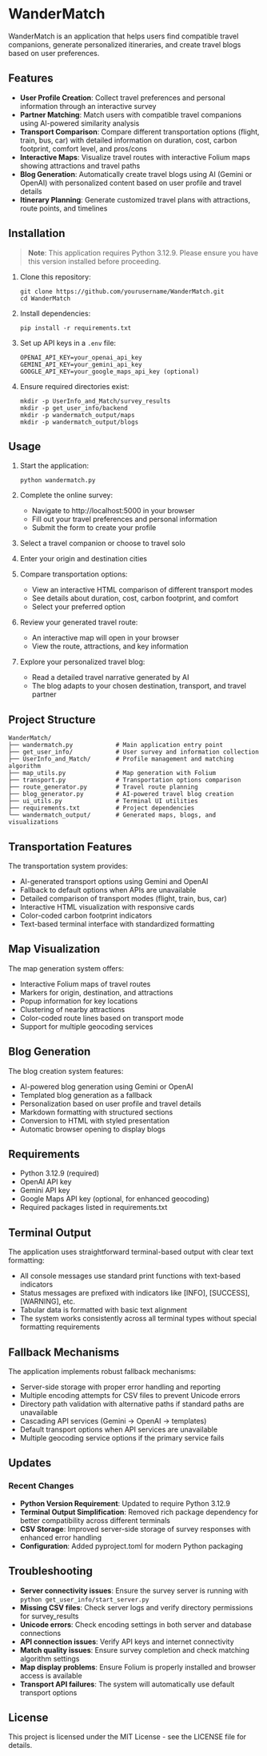 # WanderMatch

WanderMatch is an application that helps users find compatible travel companions, generate personalized itineraries, and create travel blogs based on user preferences.

## Features

- **User Profile Creation**: Collect travel preferences and personal information through an interactive survey
- **Partner Matching**: Match users with compatible travel companions using AI-powered similarity analysis
- **Transport Comparison**: Compare different transportation options (flight, train, bus, car) with detailed information on duration, cost, carbon footprint, comfort level, and pros/cons
- **Interactive Maps**: Visualize travel routes with interactive Folium maps showing attractions and travel paths
- **Blog Generation**: Automatically create travel blogs using AI (Gemini or OpenAI) with personalized content based on user profile and travel details
- **Itinerary Planning**: Generate customized travel plans with attractions, route points, and timelines

## Installation

> **Note**: This application requires Python 3.12.9. Please ensure you have this version installed before proceeding.

1. Clone this repository:
   ```
   git clone https://github.com/yourusername/WanderMatch.git
   cd WanderMatch
   ```

2. Install dependencies:
   ```
   pip install -r requirements.txt
   ```

3. Set up API keys in a `.env` file:
   ```
   OPENAI_API_KEY=your_openai_api_key
   GEMINI_API_KEY=your_gemini_api_key
   GOOGLE_API_KEY=your_google_maps_api_key (optional)
   ```

4. Ensure required directories exist:
   ```
   mkdir -p UserInfo_and_Match/survey_results
   mkdir -p get_user_info/backend
   mkdir -p wandermatch_output/maps
   mkdir -p wandermatch_output/blogs
   ```

## Usage

1. Start the application:
   ```
   python wandermatch.py
   ```

2. Complete the online survey:
   - Navigate to http://localhost:5000 in your browser
   - Fill out your travel preferences and personal information
   - Submit the form to create your profile

3. Select a travel companion or choose to travel solo

4. Enter your origin and destination cities

5. Compare transportation options:
   - View an interactive HTML comparison of different transport modes
   - See details about duration, cost, carbon footprint, and comfort
   - Select your preferred option

6. Review your generated travel route:
   - An interactive map will open in your browser
   - View the route, attractions, and key information
   
7. Explore your personalized travel blog:
   - Read a detailed travel narrative generated by AI
   - The blog adapts to your chosen destination, transport, and travel partner

## Project Structure

```
WanderMatch/
├── wandermatch.py            # Main application entry point
├── get_user_info/            # User survey and information collection
├── UserInfo_and_Match/       # Profile management and matching algorithm
├── map_utils.py              # Map generation with Folium
├── transport.py              # Transportation options comparison
├── route_generator.py        # Travel route planning
├── blog_generator.py         # AI-powered travel blog creation
├── ui_utils.py               # Terminal UI utilities
├── requirements.txt          # Project dependencies
└── wandermatch_output/       # Generated maps, blogs, and visualizations
```

## Transportation Features

The transportation system provides:
- AI-generated transport options using Gemini and OpenAI
- Fallback to default options when APIs are unavailable
- Detailed comparison of transport modes (flight, train, bus, car)
- Interactive HTML visualization with responsive cards
- Color-coded carbon footprint indicators
- Text-based terminal interface with standardized formatting

## Map Visualization

The map generation system offers:
- Interactive Folium maps of travel routes
- Markers for origin, destination, and attractions
- Popup information for key locations
- Clustering of nearby attractions
- Color-coded route lines based on transport mode
- Support for multiple geocoding services

## Blog Generation

The blog creation system features:
- AI-powered blog generation using Gemini or OpenAI
- Templated blog generation as a fallback
- Personalization based on user profile and travel details
- Markdown formatting with structured sections
- Conversion to HTML with styled presentation
- Automatic browser opening to display blogs

## Requirements

- Python 3.12.9 (required)
- OpenAI API key
- Gemini API key
- Google Maps API key (optional, for enhanced geocoding)
- Required packages listed in requirements.txt

## Terminal Output

The application uses straightforward terminal-based output with clear text formatting:
- All console messages use standard print functions with text-based indicators
- Status messages are prefixed with indicators like [INFO], [SUCCESS], [WARNING], etc.
- Tabular data is formatted with basic text alignment
- The system works consistently across all terminal types without special formatting requirements

## Fallback Mechanisms

The application implements robust fallback mechanisms:
- Server-side storage with proper error handling and reporting
- Multiple encoding attempts for CSV files to prevent Unicode errors
- Directory path validation with alternative paths if standard paths are unavailable
- Cascading API services (Gemini → OpenAI → templates)
- Default transport options when API services are unavailable
- Multiple geocoding service options if the primary service fails

## Updates

### Recent Changes
- **Python Version Requirement**: Updated to require Python 3.12.9
- **Terminal Output Simplification**: Removed rich package dependency for better compatibility across different terminals
- **CSV Storage**: Improved server-side storage of survey responses with enhanced error handling
- **Configuration**: Added pyproject.toml for modern Python packaging

## Troubleshooting

- **Server connectivity issues**: Ensure the survey server is running with `python get_user_info/start_server.py`
- **Missing CSV files**: Check server logs and verify directory permissions for survey_results
- **Unicode errors**: Check encoding settings in both server and database connections
- **API connection issues**: Verify API keys and internet connectivity
- **Match quality issues**: Ensure survey completion and check matching algorithm settings
- **Map display problems**: Ensure Folium is properly installed and browser access is available
- **Transport API failures**: The system will automatically use default transport options

## License

This project is licensed under the MIT License - see the LICENSE file for details.
